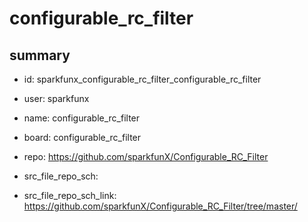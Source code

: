 # configurable_rc_filter
 
## summary 
* id: sparkfunx_configurable_rc_filter_configurable_rc_filter
* user: sparkfunx
* name: configurable_rc_filter
* board: configurable_rc_filter
* repo: https://github.com/sparkfunX/Configurable_RC_Filter



* src_file_repo_sch: 
* src_file_repo_sch_link: https://github.com/sparkfunX/Configurable_RC_Filter/tree/master/






